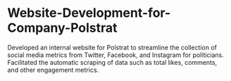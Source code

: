 # Website-Development-for-Company-Polstrat
Developed an internal website for Polstrat to streamline the collection of social media metrics from Twitter, Facebook, and Instagram for politicians. Facilitated the automatic scraping of data such as total likes, comments, and other engagement metrics.
